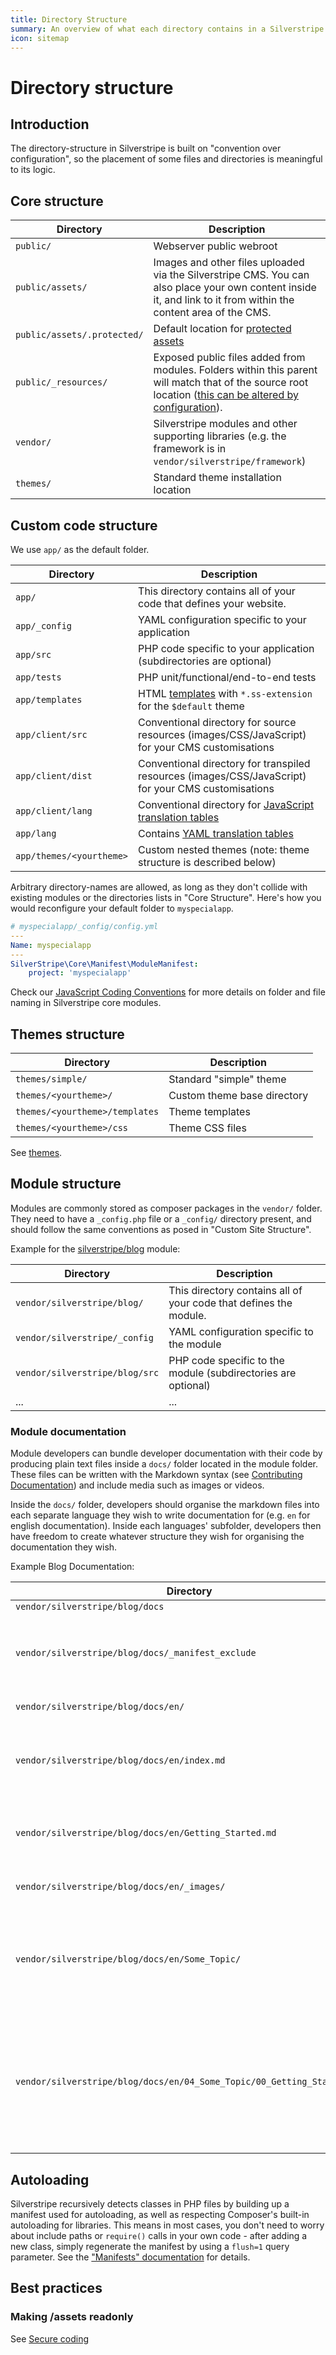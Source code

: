 ```yaml
---
title: Directory Structure
summary: An overview of what each directory contains in a Silverstripe CMS installation
icon: sitemap
---
```


# Directory structure

## Introduction

The directory-structure in Silverstripe is built on "convention over configuration", so the placement of some files and
directories is meaningful to its logic.

## Core structure

Directory            | Description
---------            | -----------
`public/`            | Webserver public webroot
`public/assets/`     | Images and other files uploaded via the Silverstripe CMS. You can also place your own content inside it, and link to it from within the content area of the CMS.
`public/assets/.protected/` | Default location for [protected assets](/developer_guides/files/file_security)
`public/_resources/` | Exposed public files added from modules. Folders within this parent will match that of the source root location ([this can be altered by configuration](/developer_guides/templates/requirements/#configuring-your-project-exposed-folders)).
`vendor/`            | Silverstripe modules and other supporting libraries (e.g. the framework is in `vendor/silverstripe/framework`)
`themes/`            | Standard theme installation location

## Custom code structure

We use `app/` as the default folder.

| Directory             | Description                                                         |
| ---------             | -----------                                                         |
| `app/`           | This directory contains all of your code that defines your website. |
| `app/_config`    | YAML configuration specific to your application                    |
| `app/src`        | PHP code specific to your application (subdirectories are optional)     |
| `app/tests`      | PHP unit/functional/end-to-end tests                                                      |
| `app/templates`  | HTML [templates](/developer_guides/templates) with `*.ss-extension` for the `$default` theme   |
| `app/client/src` | Conventional directory for source resources (images/CSS/JavaScript) for your CMS customisations |
| `app/client/dist` | Conventional directory for transpiled resources (images/CSS/JavaScript) for your CMS customisations |
| `app/client/lang` | Conventional directory for [JavaScript translation tables](/developer_guides/i18n/#translation-tables-in-javascript) |
| `app/lang` | Contains [YAML translation tables](/developer_guides/i18n/#language-definitions) |
| `app/themes/<yourtheme>` | Custom nested themes (note: theme structure is described below)     |

Arbitrary directory-names are allowed, as long as they don't collide with existing modules or the directories lists in
"Core Structure". Here's how you would reconfigure your default folder to `myspecialapp`.

```yml
# myspecialapp/_config/config.yml
---
Name: myspecialapp
---
SilverStripe\Core\Manifest\ModuleManifest:
    project: 'myspecialapp'
```

Check our [JavaScript Coding Conventions](/contributing/javascript_coding_conventions/) for more details on folder and file naming in
Silverstripe core modules.

## Themes structure

| Directory                       | Description                                                     |
| ------------------              | ---------------------------                                     |
| `themes/simple/`                | Standard "simple" theme                                         |
| `themes/<yourtheme>/`           | Custom theme base directory                                     |
| `themes/<yourtheme>/templates`  | Theme templates                                                 |
| `themes/<yourtheme>/css`        | Theme CSS files                                                 |

See [themes](/developer_guides/templates/themes).

## Module structure

Modules are commonly stored as composer packages in the `vendor/` folder. They need to have a `_config.php` file or
a `_config/` directory present, and should follow the same conventions as posed in "Custom Site Structure".

Example for the [silverstripe/blog](https://github.com/silverstripe/silverstripe-blog) module:

| Directory  | Description                                                         |
| ---------  | -----------                                                         |
| `vendor/silverstripe/blog/` | This directory contains all of your code that defines the module. |
| `vendor/silverstripe/_config` | YAML configuration specific to the module                    |
| `vendor/silverstripe/blog/src` | PHP code specific to the module (subdirectories are optional)     |
| ...        | ...                                                                 |

### Module documentation

Module developers can bundle developer documentation with their code by producing plain text files inside a `docs/`
folder located in the module folder. These files can be written with the Markdown syntax
(see [Contributing Documentation](/contributing/documentation))
and include media such as images or videos.

Inside the `docs/` folder, developers should organise the markdown files into each separate language they wish to write
documentation for (e.g. `en` for english documentation). Inside each languages' subfolder, developers then have freedom to create whatever
structure they wish for organising the documentation they wish.

Example Blog Documentation:

| Directory  | Description                                                         |
| ---------  | -----------                                                         |
| `vendor/silverstripe/blog/docs` | |
| `vendor/silverstripe/blog/docs/_manifest_exclude` | Empty file to signify that Silverstripe does not need to load classes from this folder |
| `vendor/silverstripe/blog/docs/en/`       | English documentation  |
| `vendor/silverstripe/blog/docs/en/index.md`    | Documentation homepage. Should provide an introduction and links to remaining docs |
| `vendor/silverstripe/blog/docs/en/Getting_Started.md` | Documentation page. Naming convention is Uppercase and underscores. |
| `vendor/silverstripe/blog/docs/en/_images/` | Folder to store any images or media |
| `vendor/silverstripe/blog/docs/en/Some_Topic/` | You can organise documentation into nested folders. Naming convention is Uppercase and underscores. |
| `vendor/silverstripe/blog/docs/en/04_Some_Topic/00_Getting_Started.md`|Structure is created by use of numbered prefixes. This applies to nested folders and documentations pages, `index.md` should not have a prefix.|

## Autoloading

Silverstripe recursively detects classes in PHP files by building up a manifest used for autoloading, as well as
respecting Composer's built-in autoloading for libraries. This means in most cases, you don't need to worry about
include paths or `require()` calls in your own code - after adding a new class, simply regenerate the manifest by using
a `flush=1` query parameter. See the ["Manifests" documentation](/developer_guides/execution_pipeline/manifests) for
details.

## Best practices

### Making /assets readonly

See [Secure coding](/developer_guides/security/secure_coding#filesystem)
